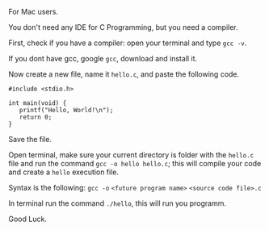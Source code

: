 For Mac users.

You don't need any IDE for C Programming, but you need a compiler. 

First, check if you have a compiler: open your terminal and type `gcc -v`.

If you dont have gcc, google `gcc`, download and install it.

Now create a new file, name it `hello.c`, and paste the following code.

```
#include <stdio.h>

int main(void) {
   printf("Hello, World!\n");
   return 0;
}
```

Save the file.

Open terminal, make sure your current directory is folder with the `hello.c` file and run the command `gcc -o hello hello.c`; this will compile your code and create a `hello` execution file.

Syntax is the following: `gcc -o` `<future program name>` `<source code file>.c`

In terminal run the command `./hello`, this will run you programm.

Good Luck.